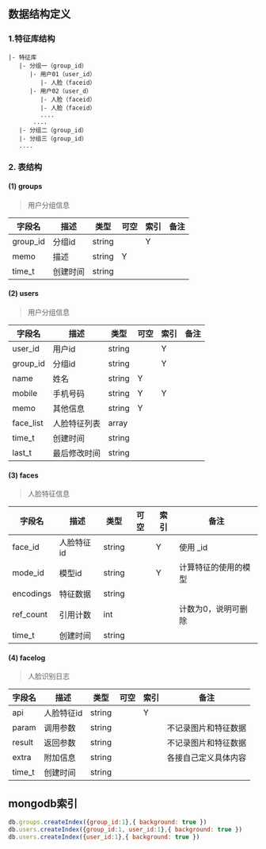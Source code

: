 
## 数据结构定义

### 1.特征库结构

```
|- 特征库
   |- 分组一（group_id）
      |- 用户01（user_id）
         |- 人脸（faceid）
      |- 用户02（user_d）
         |- 人脸（faceid）
         |- 人脸（faceid）
         ....
       ....
   |- 分组二（group_id）
   |- 分组三（group_id）
   ....
```



### 2. 表结构

#### (1) groups

> 用户分组信息

| 字段名   | 描述     | 类型   | 可空 | 索引 | 备注 |
| -------- | -------- | ------ | ---- | ---- | ---- |
| group_id | 分组id   | string |      | Y    |      |
| memo     | 描述     | string | Y    |      |      |
| time_t   | 创建时间 | string |      |      |      |



#### (2) users

> 用户分组信息

| 字段名    | 描述         | 类型   | 可空 | 索引 | 备注 |
| --------- | ------------ | ------ | ---- | ---- | ---- |
| user_id   | 用户id       | string |      | Y    |      |
| group_id  | 分组id       | string |      | Y    |      |
| name      | 姓名         | string | Y    |      |      |
| mobile    | 手机号码     | string | Y    | Y    |      |
| memo      | 其他信息     | string | Y    |      |      |
| face_list | 人脸特征列表 | array  |      |      |      |
| time_t    | 创建时间     | string |      |      |      |
| last_t    | 最后修改时间 | string |      |      |      |



#### (3) faces

> 人脸特征信息

| 字段名    | 描述       | 类型   | 可空 | 索引 | 备注                 |
| --------- | ---------- | ------ | ---- | ---- | -------------------- |
| face_id   | 人脸特征id | string |      | Y    | 使用 _id             |
| mode_id   | 模型id     | string |      | Y    | 计算特征的使用的模型 |
| encodings | 特征数据   | string |      |      |                      |
| ref_count | 引用计数   | int    |      |      | 计数为0，说明可删除  |
| time_t    | 创建时间   | string |      |      |                      |



#### (4) facelog

> 人脸识别日志

| 字段名 | 描述       | 类型   | 可空 | 索引 | 备注                 |
| ------ | ---------- | ------ | ---- | ---- | -------------------- |
| api    | 人脸特征id | string |      | Y    |                      |
| param  | 调用参数   | string |      |      | 不记录图片和特征数据 |
| result | 返回参数   | string |      |      | 不记录图片和特征数据 |
| extra  | 附加信息   | string |      |      | 各接自己定义具体内容 |
| time_t | 创建时间   | string |      |      |                      |



## mongodb索引

```js
db.groups.createIndex({group_id:1},{ background: true })
db.users.createIndex({group_id:1, user_id:1},{ background: true })
db.users.createIndex({user_id:1},{ background: true })
```
